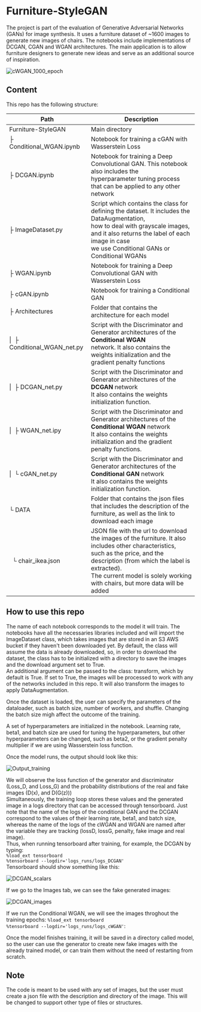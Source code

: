 # Furniture-StyleGAN

The project is part of the evaluation of Generative Adversarial Networks (GANs) for image synthesis. It uses a furniture dataset of ~1600 images to generate new images of chairs. The notebooks include implementations of DCGAN, CGAN and WGAN architectures. The main application is to allow furniture designers to generate new ideas and serve as an additional source of inspiration.

![cWGAN_1000_epoch](https://user-images.githubusercontent.com/58112372/112843098-870fe680-90a2-11eb-98dc-60642ea4e235.gif)

## Content

This repo has the following structure:

| Path | Description |
| ----- | ----- |
| Furniture-StyleGAN | Main directory |
| ├ Conditional_WGAN.ipynb | Notebook for training a cGAN with Wasserstein Loss |
| ├ DCGAN.ipynb | Notebook for training a Deep Convolutional GAN. This notebook also includes the <br> hyperparameter tuning process that can be applied to any other network|
| ├ ImageDataset.py | Script which contains the class for defining the dataset. It includes the DataAugmentation, <br>how to deal with grayscale images, and it also returns the label of each image in case <br> we use Conditional GANs or Conditional WGANs |
| ├ WGAN.ipynb | Notebook for training a Deep Convolutional GAN with Wasserstein Loss |
| ├ cGAN.ipynb | Notebook for training a Conditional GAN |
| ├ Architectures | Folder that contains the architecture for each model |
|  \| &nbsp;├ Conditional_WGAN_net.py | Script with the Discriminator and Generator architectures of the **Conditional WGAN** <br> network. It also contains the weights initialization and the gradient penalty functions|
|  \| &nbsp;├ DCGAN_net.py | Script with the Discriminator and Generator architectures of the **DCGAN** network <br> It also contains the weights initialization function.|
|  \| &nbsp;├ WGAN_net.ipy | Script with the Discriminator and Generator architectures of the **Conditional WGAN** network <br> It also contains the weights initialization and the gradient penalty functions. |
|  \| &nbsp;└ cGAN_net.py | Script with the Discriminator and Generator architectures of the **Conditional GAN** network <br> It also contains the weights initialization function. |
| └ DATA | Folder that contains the json files that includes the description of the furniture, as well as the link to download each image |
| &nbsp;&nbsp;└ chair_ikea.json | JSON file with the url to download the images of the furniture. It also includes other characteristics, <br> such as the price, and the description (from which the label is extracted). <br>The current model is solely working with chairs, but more data will be added|

## How to use this repo

The name of each notebook corresponds to the model it will train. The notebooks have all the necessaries libraries included and will import the ImageDataset class, which takes images that are stored in an S3 AWS bucket if they haven't been downloaded yet. By default, the class will assume the data is already downloaded, so, in order to download the dataset, the class has to be initialized with a directory to save the images and the download argument set to True. <br>
An additional argument can be passed to the class: transform, which by default is True. If set to True, the images will be processed to work with any of the networks included in this repo. It will also transform the images to apply DataAugmentation. <br>

Once the dataset is loaded, the user can specify the parameters of the dataloader, such as batch size, number of workers, and shuffle. Changing the batch size migh affect the outcome of the training. <br>

A set of hyperparameters are initialized in the notebook. Learning rate, beta1, and batch size are used for tuning the hyperparameters, but other hyperparameters can be changed, such as beta2, or the gradient penalty multiplier if we are using Wasserstein loss function. <br>

Once the model runs, the output should look like this:

![Output_training](https://user-images.githubusercontent.com/58112372/112840650-e7515900-909f-11eb-8bea-e777d3da4ee4.png)

We will observe the loss function of the generator and discriminator (Loss_D, and Loss_G) and the probability distributions of the real and fake images (D(x), and D(G(z)))<br>
Simultaneously, the training loop stores these values and the generated image in a logs directory that can be accessed through tensorboard. Just note that the name of the logs of the conditional GAN and the DCGAN correspond to the values of their learning rate, beta1, and batch size, whereas the name of the logs of the cWGAN and WGAN are named after the variable they are tracking (lossD, lossG, penalty, fake image and real image).<br>
Thus, when running tensorboard after training, for example, the DCGAN by typing: <br>
`%load_ext tensorboard` <br>
`%tensorboard --logdir='logs_runs/logs_DCGAN'`<br>
Tensorboard should show something like this:

![DCGAN_scalars](https://user-images.githubusercontent.com/58112372/112842296-b3773300-90a1-11eb-94d6-e391490edf41.png)

If we go to the Images tab, we can see the fake generated images:

![DCGAN_images](https://user-images.githubusercontent.com/58112372/112842360-c1c54f00-90a1-11eb-80be-4509d18302f9.png)

If we run the Conditional WGAN, we will see the images throghout the training epochs:
`%load_ext tensorboard` <br>
`%tensorboard --logdir='logs_runs/logs_cWGAN'`:<br>


Once the model finishes training, it will be saved in a directory called model, so the user can use the generator to create new fake images with the already trained model, or can train them without the need of restarting from scratch.

## Note

The code is meant to be used with any set of images, but the user must create a json file with the description and directory of the image. This will be changed to support other type of files or structures. 
